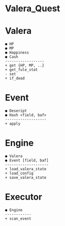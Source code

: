 #                                                          Valera_Quest

# Valera
	● HP
	● MP
	● Happiness
	● Cash
	------------------
	+ get {HP, MP, ..}
	+ get_fule_stat
	- set
	+ if_dead
	
	
# Event 
	● Deseript
	● Hash <field, baf>
	-------------------
	+ apply
	

# Engine
	● Valera
	● Event [field, baf]
	--------------------
	+ load_valera_state
	+ load_config
	+ save_valera_state
	
	
# Executor
	● Engine
	------------
	+ scan_event
